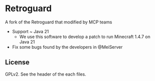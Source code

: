 Retroguard
==========

A fork of the Retroguard that modified by MCP teams

* Support ~ Java 21
  - We use this software to develop a patch to run Minecraft 1.4.7 on Java 21
* Fix some bugs found by the developers in @MeiServer

## License
GPLv2. See the header of the each files. 

